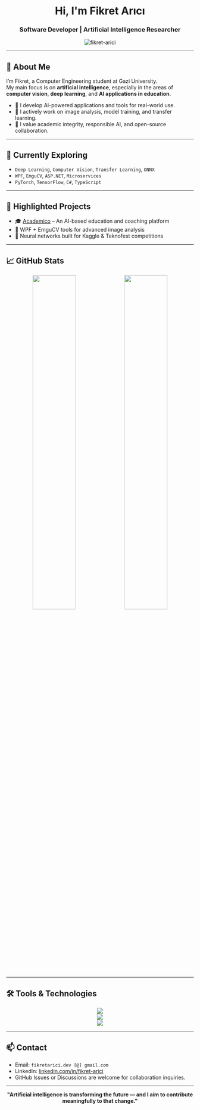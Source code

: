 <h1 align="center">Hi, I'm Fikret Arıcı</h1>
<h3 align="center">Software Developer | Artificial Intelligence Researcher</h3>

<p align="center">
  <img src="https://komarev.com/ghpvc/?username=fikret-arici&label=Profile%20Views&color=blueviolet&style=flat-square" alt="fikret-arici" />
</p>

---

## 🔬 About Me

I’m Fikret, a Computer Engineering student at Gazi University.  
My main focus is on **artificial intelligence**, especially in the areas of **computer vision**, **deep learning**, and **AI applications in education**.

- 📌 I develop AI-powered applications and tools for real-world use.
- 🧠 I actively work on image analysis, model training, and transfer learning.
- 🤝 I value academic integrity, responsible AI, and open-source collaboration.

---

## 🌱 Currently Exploring

- `Deep Learning`, `Computer Vision`, `Transfer Learning`, `ONNX`
- `WPF`, `EmguCV`, `ASP.NET`, `Microservices`
- `PyTorch`, `TensorFlow`, `C#`, `TypeScript`

---

## 📂 Highlighted Projects

- 🎓 [Academico](https://github.com/Fikret-Arici/academico) – An AI-based education and coaching platform  
- 🧠 WPF + EmguCV tools for advanced image analysis  
- 🧪 Neural networks built for Kaggle & Teknofest competitions  

---

## 📈 GitHub Stats

<p align="center">
  <img width="48%" src="https://github-readme-stats.vercel.app/api?username=fikret-arici&show_icons=true&theme=default" />
  <img width="48%" src="https://github-readme-streak-stats.herokuapp.com/?user=fikret-arici&theme=default" />
</p>

---

## 🛠️ Tools & Technologies

<p align="center">
  <img src="https://skillicons.dev/icons?i=python,csharp,ts,react,dotnet,vscode,git,github,figma" />
  <br/>
  <img src="https://skillicons.dev/icons?i=wpf,docker,linux,bash,arduino,firebase,postgres,kubernetes" />
  <br/>
  <img src="https://skillicons.dev/icons?i=pytorch,tensorflow,opencv,fastapi,redux,mysql,html,css" />
</p>


---

## 📫 Contact

- Email: `fikretarici.dev [@] gmail.com`
- LinkedIn: [linkedin.com/in/fikret-arici](https://linkedin.com/in/fikret-arici)
- GitHub Issues or Discussions are welcome for collaboration inquiries.

---

<p align="center">
  <strong>"Artificial intelligence is transforming the future — and I aim to contribute meaningfully to that change."</strong><br/>
</p>
